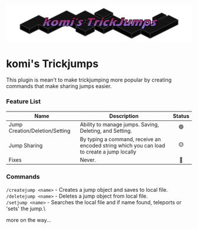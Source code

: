 
![trickyumpslogo](res/trickyumps_3.png)

# komi's Trickjumps
This plugin is mean't to make trickjumping more popular by creating commands that make sharing jumps easier.

### Feature List
| Name                           | Description                                                                                | Status |
| ------------------------------ | ------------------------------------------------------------------------------------------ | :----: |
| Jump Creation/Deletion/Setting | Ability to manage jumps. Saving, Deleting, and Setting.                                    |   🟢    |
| Jump Sharing                   | By typing a command, receive an encoded string which you can load to create a jump locally |   🟡    |
| Fixes                          | Never.                                                                                     |   🔴    |

### Commands
`/createjump <name>` - Creates a jump object and saves to local file.\
`/deletejump <name>` - Deletes a jump object from local file.\
`/setjump <name>` - Searches the local file and if name found, teleports or 'sets' the jump.\

more on the way...
